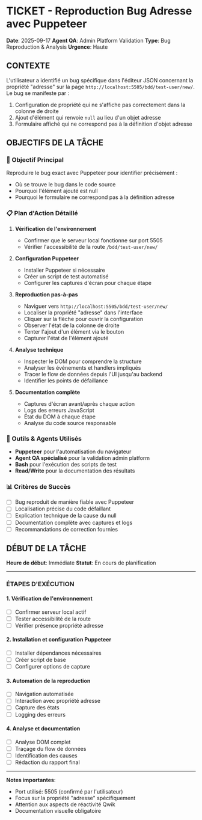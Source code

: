 # TICKET - Reproduction Bug Adresse avec Puppeteer

**Date**: 2025-09-17
**Agent QA**: Admin Platform Validation
**Type**: Bug Reproduction & Analysis
**Urgence**: Haute

## CONTEXTE

L'utilisateur a identifié un bug spécifique dans l'éditeur JSON concernant la propriété "adresse" sur la page `http://localhost:5505/bdd/test-user/new/`. Le bug se manifeste par :

1. Configuration de propriété qui ne s'affiche pas correctement dans la colonne de droite
2. Ajout d'élément qui renvoie `null` au lieu d'un objet adresse
3. Formulaire affiché qui ne correspond pas à la définition d'objet adresse

## OBJECTIFS DE LA TÂCHE

### 🎯 Objectif Principal
Reproduire le bug exact avec Puppeteer pour identifier précisément :
- Où se trouve le bug dans le code source
- Pourquoi l'élément ajouté est null
- Pourquoi le formulaire ne correspond pas à la définition adresse

### 📋 Plan d'Action Détaillé

1. **Vérification de l'environnement**
   - Confirmer que le serveur local fonctionne sur port 5505
   - Vérifier l'accessibilité de la route `/bdd/test-user/new/`

2. **Configuration Puppeteer**
   - Installer Puppeteer si nécessaire
   - Créer un script de test automatisé
   - Configurer les captures d'écran pour chaque étape

3. **Reproduction pas-à-pas**
   - Naviguer vers `http://localhost:5505/bdd/test-user/new/`
   - Localiser la propriété "adresse" dans l'interface
   - Cliquer sur la flèche pour ouvrir la configuration
   - Observer l'état de la colonne de droite
   - Tenter l'ajout d'un élément via le bouton
   - Capturer l'état de l'élément ajouté

4. **Analyse technique**
   - Inspecter le DOM pour comprendre la structure
   - Analyser les événements et handlers impliqués
   - Tracer le flow de données depuis l'UI jusqu'au backend
   - Identifier les points de défaillance

5. **Documentation complète**
   - Captures d'écran avant/après chaque action
   - Logs des erreurs JavaScript
   - État du DOM à chaque étape
   - Analyse du code source responsable

### 🔧 Outils & Agents Utilisés

- **Puppeteer** pour l'automatisation du navigateur
- **Agent QA spécialisé** pour la validation admin platform
- **Bash** pour l'exécution des scripts de test
- **Read/Write** pour la documentation des résultats

### 📊 Critères de Succès

- [ ] Bug reproduit de manière fiable avec Puppeteer
- [ ] Localisation précise du code défaillant
- [ ] Explication technique de la cause du null
- [ ] Documentation complète avec captures et logs
- [ ] Recommandations de correction fournies

## DÉBUT DE LA TÂCHE
**Heure de début**: Immédiate
**Statut**: En cours de planification

---

### ÉTAPES D'EXÉCUTION

#### 1. Vérification de l'environnement
- [ ] Confirmer serveur local actif
- [ ] Tester accessibilité de la route
- [ ] Vérifier présence propriété adresse

#### 2. Installation et configuration Puppeteer
- [ ] Installer dépendances nécessaires
- [ ] Créer script de base
- [ ] Configurer options de capture

#### 3. Automation de la reproduction
- [ ] Navigation automatisée
- [ ] Interaction avec propriété adresse
- [ ] Capture des états
- [ ] Logging des erreurs

#### 4. Analyse et documentation
- [ ] Analyse DOM complet
- [ ] Traçage du flow de données
- [ ] Identification des causes
- [ ] Rédaction du rapport final

---

**Notes importantes**:
- Port utilisé: 5505 (confirmé par l'utilisateur)
- Focus sur la propriété "adresse" spécifiquement
- Attention aux aspects de réactivité Qwik
- Documentation visuelle obligatoire